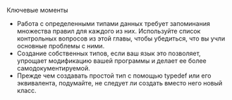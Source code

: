 Ключевые моменты

* Работа с определенными типами данных требует запоминания множества правил для каждого из них. Используйте список
 контрольных вопросов из этой главы, чтобы убедиться, что вы учли основные проблемы с ними.
* Создание собственных типов, если ваш язык это позволяет, упрощает модификацию вашей программы и делает ее более
 самодокументируемой.
* Прежде чем создавать простой тип с помощью typedef или его эквивалента, подумайте, не следует ли создать вместо него
 новый класс.
